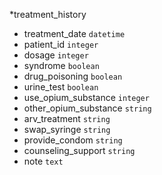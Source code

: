 *treatment_history
 * treatment_date `datetime`
 * patient_id `integer`
 * dosage `integer`
 * syndrome `boolean`
 * drug_poisoning `boolean`
 * urine_test `boolean`
 * use_opium_substance `integer`
 * other_opium_substance `string`
 * arv_treatment `string`
 * swap_syringe `string`
 * provide_condom `string`
 * counseling_support `string`
 * note `text`

